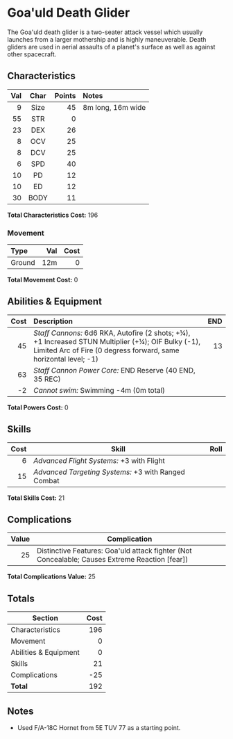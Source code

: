 # Goa'uld Death Glider

The Goa'uld death glider is a two-seater attack vessel which usually launches from a larger mothership and is highly maneuverable. Death gliders are used in aerial assaults of a planet's surface as well as against other spacecraft.

## Characteristics

Val | Char | Points | Notes
---:|:----:|-------:|:----
9   | Size | 45 | 8m long, 16m wide
55  | STR  | 0 | 
23  | DEX  | 26 | 
8   | OCV  | 25 |
8   | DCV  | 25 |
6   | SPD  | 40 | 
10  | PD   | 12 |
10  | ED   | 12 |
30  | BODY  | 11 | 

**Total Characteristics Cost:** 196

### Movement

Type | Val | Cost
:----|----:|----:
Ground  | 12m | 0

**Total Movement Cost:** 0

## Abilities & Equipment

Cost | Description | END
----:|:------------|---:
45   | _Staff Cannons:_ 6d6 RKA, Autofire (2 shots; +¼), +1 Increased STUN Multiplier (+¼); OIF Bulky (-1), Limited Arc of Fire (0 degress forward, same horizontal level; -1) | 13
63   | _Staff Cannon Power Core:_ END Reserve (40 END, 35 REC)
-2   | _Cannot swim:_ Swimming -4m (0m total) |

**Total Powers Cost:** 0

## Skills

Cost | Skill | Roll
----:|-------|-----
6    | _Advanced Flight Systems:_ +3 with Flight
15   | _Advanced Targeting Systems:_ +3 with Ranged Combat

**Total Skills Cost:** 21

## Complications

Value | Complication
-----:|-------------
25    | Distinctive Features: Goa'uld attack fighter (Not Concealable; Causes Extreme Reaction [fear])

**Total Complications Value:** 25

## Totals

 Section               | Cost 
-----------------------|-----:
 Characteristics       | 196
 Movement              | 0
 Abilities & Equipment | 0
 Skills                | 21
 Complications         | -25
 **Total**             | 192

## Notes

* Used F/A-18C Hornet from 5E TUV 77 as a starting point.
